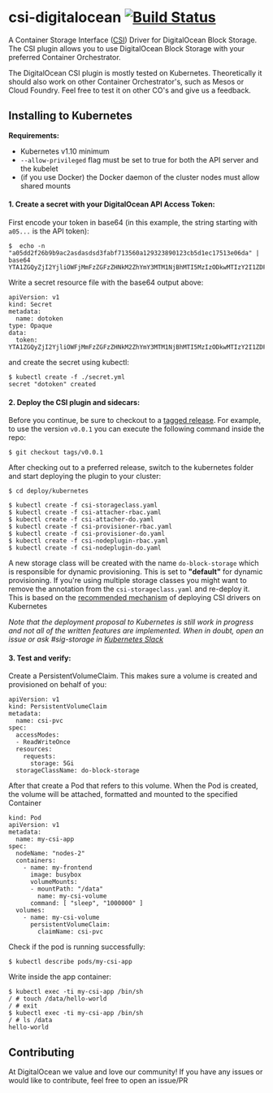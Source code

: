 # csi-digitalocean [![Build Status](https://travis-ci.org/digitalocean/csi-digitalocean.svg?branch=master)](https://travis-ci.org/digitalocean/csi-digitalocean)
A Container Storage Interface ([CSI](https://github.com/container-storage-interface/spec)) Driver for DigitalOcean Block Storage. The CSI plugin allows you to use DigitalOcean Block Storage with your preferred Container Orchestrator.

The DigitalOcean CSI plugin is mostly tested on Kubernetes. Theoretically it
should also work on other Container Orchestrator's, such as Mesos or
Cloud Foundry. Feel free to test it on other CO's and give us a feedback.

## Installing to Kubernetes

**Requirements:**

* Kubernetes v1.10 minimum 
* `--allow-privileged` flag must be set to true for both the API server and the kubelet
* (if you use Docker) the Docker daemon of the cluster nodes must allow shared mounts

#### 1. Create a secret with your DigitalOcean API Access Token:

First encode your token in base64 (in this example, the string starting with
`a05...` is the API token):

```
$  echo -n "a05dd2f26b9b9ac2asdasdsd3fabf713560a129323890123cb5d1ec17513e06da" | base64
YTA1ZGQyZjI2YjliOWFjMmFzZGFzZHNkM2ZhYmY3MTM1NjBhMTI5MzIzODkwMTIzY2I1ZDFlYzE3NTEzZTA2ZGE=
```

Write a secret resource file with the base64 output above:

```
apiVersion: v1
kind: Secret
metadata:
  name: dotoken
type: Opaque
data:
  token: YTA1ZGQyZjI2YjliOWFjMmFzZGFzZHNkM2ZhYmY3MTM1NjBhMTI5MzIzODkwMTIzY2I1ZDFlYzE3NTEzZTA2ZGE=
```

and create the secret using kubectl:

```
$ kubectl create -f ./secret.yml
secret "dotoken" created
```

#### 2. Deploy the CSI plugin and sidecars:

Before you continue, be sure to checkout to a [tagged
release](https://github.com/digitalocean/csi-digitalocean/releases). For
example, to use the version `v0.0.1` you can execute the following command inside the repo:

```
$ git checkout tags/v0.0.1
```

After checking out to a preferred release, switch to the kubernetes folder and
start deploying the plugin to your cluster:

```
$ cd deploy/kubernetes

$ kubectl create -f csi-storageclass.yaml
$ kubectl create -f csi-attacher-rbac.yaml
$ kubectl create -f csi-attacher-do.yaml
$ kubectl create -f csi-provisioner-rbac.yaml
$ kubectl create -f csi-provisioner-do.yaml
$ kubectl create -f csi-nodeplugin-rbac.yaml
$ kubectl create -f csi-nodeplugin-do.yaml
```

A new storage class will be created with the name `do-block-storage` which is
responsible for dynamic provisioning. This is set to **"default"** for dynamic
provisioning. If you're using multiple storage classes you might want to remove
the annotation from the `csi-storageclass.yaml` and re-deploy it. This is
based on the [recommended mechanism](https://github.com/kubernetes/community/blob/master/contributors/design-proposals/storage/container-storage-interface.md#recommended-mechanism-for-deploying-csi-drivers-on-kubernetes) of deploying CSI drivers on Kubernetes

*Note that the deployment proposal to Kubernetes is still work in progress and not all of the written
features are implemented. When in doubt, open an issue or ask #sig-storage in [Kubernetes Slack](http://slack.k8s.io)*

#### 3. Test and verify:

Create a PersistentVolumeClaim. This makes sure a volume is created and provisioned on behalf of you:

```
apiVersion: v1
kind: PersistentVolumeClaim
metadata:
  name: csi-pvc
spec:
  accessModes:
  - ReadWriteOnce
  resources:
    requests:
      storage: 5Gi
  storageClassName: do-block-storage
```

After that create a Pod that refers to this volume. When the Pod is created, the volume will be attached, formatted and mounted to the specified Container

```
kind: Pod
apiVersion: v1
metadata:
  name: my-csi-app
spec:
  nodeName: "nodes-2"
  containers:
    - name: my-frontend
      image: busybox
      volumeMounts:
      - mountPath: "/data"
        name: my-csi-volume
      command: [ "sleep", "1000000" ]
  volumes:
    - name: my-csi-volume
      persistentVolumeClaim:
        claimName: csi-pvc 
```

Check if the pod is running successfully:


```
$ kubectl describe pods/my-csi-app
```

Write inside the app container:

```
$ kubectl exec -ti my-csi-app /bin/sh
/ # touch /data/hello-world
/ # exit
$ kubectl exec -ti my-csi-app /bin/sh
/ # ls /data
hello-world
```

## Contributing
At DigitalOcean we value and love our community! If you have any issues or
would like to contribute, feel free to open an issue/PR
